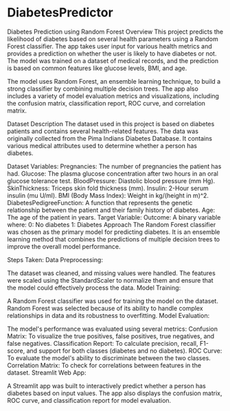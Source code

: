 # DiabetesPredictor
Diabetes Prediction using Random Forest
Overview
This project predicts the likelihood of diabetes based on several health parameters using a Random Forest classifier. The app takes user input for various health metrics and provides a prediction on whether the user is likely to have diabetes or not. The model was trained on a dataset of medical records, and the prediction is based on common features like glucose levels, BMI, and age.

The model uses Random Forest, an ensemble learning technique, to build a strong classifier by combining multiple decision trees. The app also includes a variety of model evaluation metrics and visualizations, including the confusion matrix, classification report, ROC curve, and correlation matrix.

Dataset Description
The dataset used in this project is based on diabetes patients and contains several health-related features. The data was originally collected from the Pima Indians Diabetes Database. It contains various medical attributes used to determine whether a person has diabetes.

Dataset Variables:
Pregnancies: The number of pregnancies the patient has had.
Glucose: The plasma glucose concentration after two hours in an oral glucose tolerance test.
BloodPressure: Diastolic blood pressure (mm Hg).
SkinThickness: Triceps skin fold thickness (mm).
Insulin: 2-Hour serum insulin (mu U/ml).
BMI (Body Mass Index): Weight in kg/(height in m)^2.
DiabetesPedigreeFunction: A function that represents the genetic relationship between the patient and their family history of diabetes.
Age: The age of the patient in years.
Target Variable:
Outcome: A binary variable where:
0: No diabetes
1: Diabetes
Approach
The Random Forest classifier was chosen as the primary model for predicting diabetes. It is an ensemble learning method that combines the predictions of multiple decision trees to improve the overall model performance.

Steps Taken:
Data Preprocessing:

The dataset was cleaned, and missing values were handled.
The features were scaled using the StandardScaler to normalize them and ensure that the model could effectively process the data.
Model Training:

A Random Forest classifier was used for training the model on the dataset. Random Forest was selected because of its ability to handle complex relationships in data and its robustness to overfitting.
Model Evaluation:

The model's performance was evaluated using several metrics:
Confusion Matrix: To visualize the true positives, false positives, true negatives, and false negatives.
Classification Report: To calculate precision, recall, F1-score, and support for both classes (diabetes and no diabetes).
ROC Curve: To evaluate the model's ability to discriminate between the two classes.
Correlation Matrix: To check for correlations between features in the dataset.
Streamlit Web App:

A Streamlit app was built to interactively predict whether a person has diabetes based on input values.
The app also displays the confusion matrix, ROC curve, and classification report for model evaluation.

